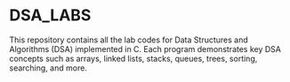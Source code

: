 # DSA_LABS
This repository contains all the lab codes for Data Structures and Algorithms (DSA) implemented in C. Each program demonstrates key DSA concepts such as arrays, linked lists, stacks, queues, trees, sorting, searching, and more.
